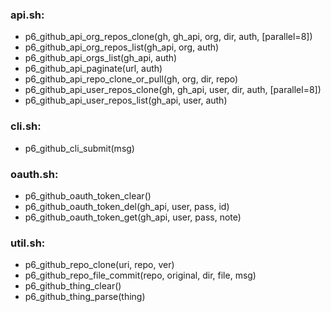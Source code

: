 ### api.sh:
- p6_github_api_org_repos_clone(gh, gh_api, org, dir, auth, [parallel=8])
- p6_github_api_org_repos_list(gh_api, org, auth)
- p6_github_api_orgs_list(gh_api, auth)
- p6_github_api_paginate(url, auth)
- p6_github_api_repo_clone_or_pull(gh, org, dir, repo)
- p6_github_api_user_repos_clone(gh, gh_api, user, dir, auth, [parallel=8])
- p6_github_api_user_repos_list(gh_api, user, auth)

### cli.sh:
- p6_github_cli_submit(msg)

### oauth.sh:
- p6_github_oauth_token_clear()
- p6_github_oauth_token_del(gh_api, user, pass, id)
- p6_github_oauth_token_get(gh_api, user, pass, note)

### util.sh:
- p6_github_repo_clone(uri, repo, ver)
- p6_github_repo_file_commit(repo, original, dir, file, msg)
- p6_github_thing_clear()
- p6_github_thing_parse(thing)

